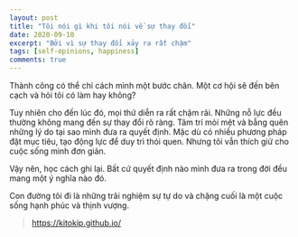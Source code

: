 ```yaml
---
layout: post
title: "Tôi nói gì khi tôi nói về sự thay đổi"
date: 2020-09-10
excerpt: "Bởi vì sự thay đổi xảy ra rất chậm"
tags: [self-opinions, happiness]
comments: true
---
```


Thành công có thể chỉ cách mình một bước chân. 
Một cơ hội sẽ đến bên cạch và hỏi tôi có làm hay không?

Tuy nhiên cho đến lúc đó, mọi thứ diễn ra rất chậm rãi. Những nỗ lực đều thường không mang đến sự thay đổi rõ ràng.
Tâm trí mỏi mệt và bẫng quên những lý do tại sao mình đưa ra quyết định. Mặc dù có nhiều phương pháp đặt mục tiêu, tạo động lực để duy trì thói quen. Nhưng tôi vẫn thích giử cho cuộc sống mình đơn giản.

Vậy nên, học cách ghi lại. Bất cứ quyết định nào mình đưa ra trong đời đều mang một ý nghĩa nào đó.

Con đường tôi đi là những trãi nghiệm sự tự do và chặng cuối là một cuộc sống hạnh phúc và thịnh vượng.

> https://kitokip.github.io/
